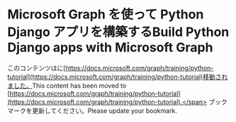 # <a name="build-python-django-apps-with-microsoft-graph"></a><span data-ttu-id="c1c09-101">Microsoft Graph を使って Python Django アプリを構築する</span><span class="sxs-lookup"><span data-stu-id="c1c09-101">Build Python Django apps with Microsoft Graph</span></span>

<span data-ttu-id="c1c09-102">このコンテンツはに[https://docs.microsoft.com/graph/training/python-tutorial](https://docs.microsoft.com/graph/training/python-tutorial)移動されました。</span><span class="sxs-lookup"><span data-stu-id="c1c09-102">This content has been moved to [https://docs.microsoft.com/graph/training/python-tutorial](https://docs.microsoft.com/graph/training/python-tutorial).</span></span> <span data-ttu-id="c1c09-103">ブックマークを更新してください。</span><span class="sxs-lookup"><span data-stu-id="c1c09-103">Please update your bookmark.</span></span>
